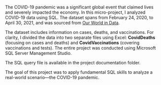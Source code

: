The COVID-19 pandemic was a significant global event that claimed lives and severely impacted the economy. In this micro-project, I analyzed COVID-19 data using SQL. The dataset spans from February 24, 2020, to April 30, 2021, and was sourced from [Our World in Data](https://ourworldindata.org/covid-deaths).

The dataset includes information on cases, deaths, and vaccinations. For clarity, I divided the data into two separate files using Excel: **CovidDeaths** (focusing on cases and deaths) and **CovidVaccinations** (covering vaccinations and tests). The entire project was conducted using Microsoft SQL Server Management Studio.

The SQL query file is available in the project documentation folder.  

The goal of this project was to apply fundamental SQL skills to analyze a real-world scenario—the COVID-19 pandemic.
